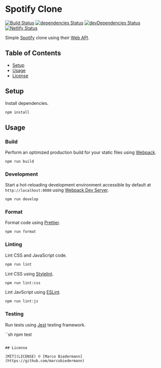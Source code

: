 # Spotify Clone

[![Build Status](https://img.shields.io/travis/com/marcobiedermann/spotify-clone)](https://travis-ci.com/marcobiedermann/spotify-clone)
[![dependencies Status](https://img.shields.io/david/marcobiedermann/spotify-clone)](https://david-dm.org/marcobiedermann/spotify-clone)
[![devDependencies Status](https://img.shields.io/david/dev/marcobiedermann/spotify-clone)](https://david-dm.org/marcobiedermann/spotify-clone?type=dev)
[![Netlify Status](https://api.netlify.com/api/v1/badges/61c90aa7-3e6e-436e-8497-2c69b699c156/deploy-status)](https://app.netlify.com/sites/marcobiedermann-spotify-clone/deploys)

Simple [Spotify](https://www.spotify.com/) clone using their [Web API](https://developer.spotify.com/documentation/web-api/).

## Table of Contents

- [Setup](#setup)
- [Usage](#usage)
- [License](#license)

## Setup

Install dependencies.

```sh
npm install
```

## Usage

### Build

Perform an optimized production build for your static files using [Webpack](https://webpack.js.org/).

```sh
npm run build
```

### Development

Start a hot-reloading development environment accessible by default at `http://localhost:8080` using [Webpack Dev Server](https://webpack.js.org/configuration/dev-server/).

```sh
npm run develop
```

### Format

Format code using [Prettier](https://prettier.io/).

```sh
npm run format
```

### Linting

Lint CSS and JavaScript code.

```sh
npm run lint
```

Lint CSS using [Stylelint](https://stylelint.io/).

```sh
npm run lint:css
```

Lint JavScript using [ESLint](https://eslint.org/).

```sh
npm run lint:js
```

### Testing

Run tests using [Jest](https://jestjs.io/) testing framework.

``sh
npm test

```

## License

[MIT](LICENSE) © [Marco Biedermann](https://github.com/marcobiedermann)
```
